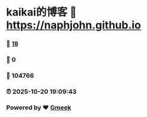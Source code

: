 # kaikai的博客 :link: https://naphjohn.github.io 
### :page_facing_up: [18](https://naphjohn.github.io/tag.html) 
### :speech_balloon: 0 
### :hibiscus: 104766 
### :alarm_clock: 2025-10-20 19:09:43 
### Powered by :heart: [Gmeek](https://github.com/Meekdai/Gmeek)
